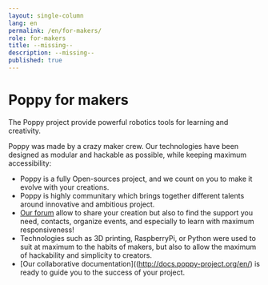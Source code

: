 ```yaml
---
layout: single-column
lang: en
permalink: /en/for-makers/
role: for-makers
title: --missing--
description: --missing--
published: true
---
```


# Poppy for makers

The Poppy project provide powerful robotics tools for learning and creativity.

Poppy was made by a crazy maker crew.
Our technologies have been designed as modular and hackable as possible, while keeping maximum accessibility:

 - Poppy is a fully Open-sources project, and we count on you to make it evolve with your creations.
 - Poppy is highly communitary which brings together different talents around innovative and ambitious project.
 - [Our forum](https://forum.poppy-project.org/) allow to share your creation but also to find the support you need, contacts, organize events, and especially to learn with maximum responsiveness!
 - Technologies such as 3D printing, RaspberryPi, or Python were used to suit at maximum to the habits of makers, but also to allow the maximum of hackability and simplicity to creators.
 - [Our collaborative documentation]((http://docs.poppy-project.org/en/) is ready to guide you to the success of your project.
